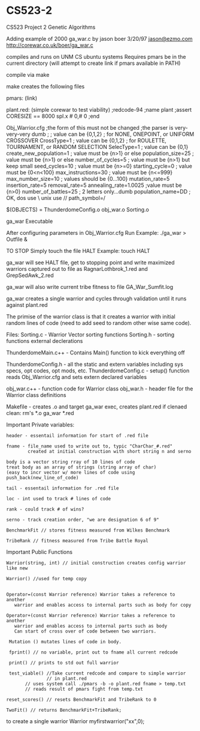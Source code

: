 # CS523-2
CS523 Project 2 Genetic Algorithms 

Adding example of 2000 ga_war.c 
by jason boer 3/20/97
jason@ezmo.com
http://corewar.co.uk/boer/ga_war.c


compiles and runs on UNM CS ubuntu systems
Requires pmars be in the current directory 
  (will attempt to create link if pmars available in PATH)

compile via make 

make creates the following files

pmars: (link)

plant.red:  (simple corewar to test viability)
;redcode-94
;name plant
;assert CORESIZE == 8000
spl.x  #  0,#  0
;end


Obj_Warrior.cfg 
;the form of this must not be changed
;the parser is very-very-very dumb
;
; value can be {0,1,2}
; for NONE, ONEPOINT, or UNIFORM CROSSOVER
CrossType=1
; value can be {0,1,2}
; for ROULETTE, TOURNAMENT, or RANDOM SELECTION
SelecType=1
; value can be {0,1}
create_new_population=1
; value must be {n>1} or else
population_size=25
; value must be {n>1} or else
number_of_cycles=5
; value must be {n>1} but keep small
seed_cycles=10
; value must be {n>=0}
starting_cycle=0
; value must be {0<n<100}
max_instructions=30
; value must be {n<=999} 
max_number_size=10
; values should be {0...100}
mutation_rate=5
insertion_rate=5
removal_rate=5
annealing_rate=1.0025
;value must be {n>0}
number_of_battles=25
; 2 letters only...dumb
population_name=DD
; OK, dos use \ unix use //
path_symbol=/

$(OBJECTS) = ThunderdomeConfig.o obj_war.o Sorting.o

ga_war Executable

After configuring parameters in Obj_Warrior.cfg
Run Example:
  ./ga_war > Outfile &

TO STOP Simply touch the file HALT
  Example:
     touch HALT

ga_war will see HALT file, get to stopping point and write maximized warriors 
captured out to file as RagnarLothbrok_1.red and GrepSedAwk_2.red

ga_war will also write current tribe fitness to file GA_War_Sumfit.log

ga_war creates a single warrior and cycles through validation until
 it runs against plant.red

The primise of the warrior class is that it creates a warrior with 
initial random lines of code (need to add seed to random other wise same code).


Files:
  Sorting.c - Warrior Vector sorting functions
  Sorting.h - sorting functions external declerations

  ThunderdomeMain.c++ - Contains Main() function to kick everything off

  ThunderdomeConfig.h  - all the static and extern variables including sys 
                         specs, opt codes, opt mods, etc.
  ThunderdomeConfig.c  - setup() function reads Obj_Warrior.cfg and sets
                         extern declared variables

  obj_war.c++ - function code for Warrior class
  obj_war.h  - header file for the Warrior class definitions

  Makefile - creates .o and target ga_war exec, 
             creates plant.red if clenaed
             clean: rm's *.o ga_war *.red



Important Private variables:

    header - essentail information for start of .red file

    fname - file_name used to write out to, typic "CharChar_#.red"
            created at initial construction with short string n and serno

    body is a vector string rray of 10 lines of code 
    treat body as an array of strings (string array of char)
    (easy to incr vector w/ more lines of code using push_back(new_line_of_code)

    tail - essentail information for .red file

    loc - int used to track # lines of code

    rank - could track # of wins?

    serno - track creation order, "we are designation 6 of 9"
   
    BenchmarkFit // stores fitness measured from Wilkes Benchmark
  
    TribeRank // fitness measured from Tribe Battle Royal

Important Public Functions

    Warrior(string, int) // initial construction creates config warrior like new
    
    Warrior() //used for temp copy


    Operator=(const Warrior reference) Warrior takes a reference to another
       warrior and enables access to internal parts such as body for copy

    Operator+(const Warrior reference) Warrior takes a reference to another
       warrior and enables access to internal parts such as body 
       Can start of cross over of code between two warriors.

     Mutation () mutates lines of code in body.

     fprint() // no variable, print out to fname all current redcode

     print() // prints to std out full warrior

     test_viable() //Take current redcode and compare to simple warrior 
                   // in plant.red  
		   // uses system call ./pmars -b -o plant.red fname > temp.txt
		   // reads result of pmars fight from temp.txt

    reset_scores() // resets BenchmarkFit and TribeRank to 0

    TwoFit() // returns BenchmarkFit+TribeRank; 
   
   to create a single warrior
       Warrior myfirstwarrior("xx",0);


